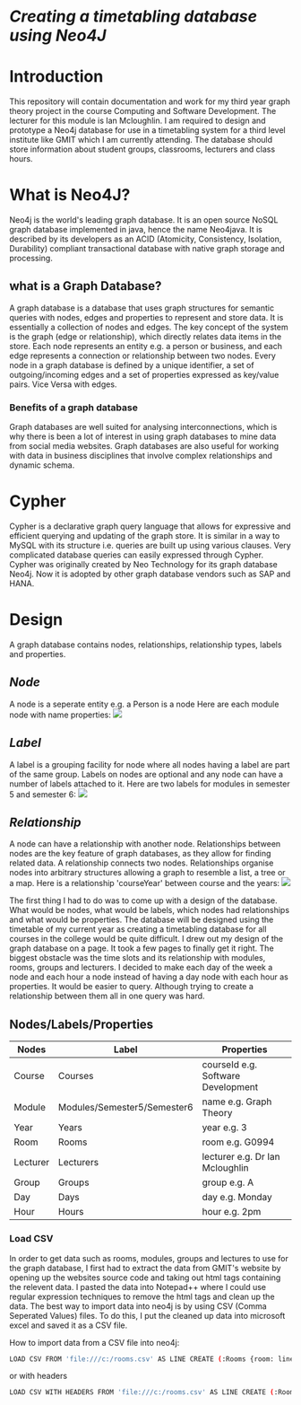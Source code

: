 # *Creating a timetabling database using Neo4J*

# Introduction
This repository will contain documentation and work for my third year graph theory project in the course Computing and Software Development. The lecturer for this module is Ian Mcloughlin. I am required to design and prototype a Neo4j database for use in a timetabling system for a third level institute like GMIT which I am currently attending. The database should store information about student groups, classrooms, lecturers and class hours. 

# What is Neo4J?
Neo4j is the world's leading graph database. It is an open source NoSQL graph database implemented in java, hence the name Neo4java. It is described by its developers as an ACID (Atomicity, Consistency, Isolation, Durability) compliant transactional database with native graph storage and processing.

## what is a Graph Database?
A graph database is a database that uses graph structures for semantic queries with nodes, edges and properties to represent and store data. It is essentially a collection of nodes and edges. The key concept of the system is the graph (edge or relationship), which directly relates data items in the store. Each node represents an entity e.g. a person or business, and each edge represents a connection or relationship between two nodes. Every node in a graph database is defined by a unique identifier, a set of outgoing/incoming edges and a set of properties expressed as key/value pairs. Vice Versa with edges. 
### Benefits of a graph database
Graph databases are well suited for analysing interconnections, which is why there is been a lot of interest in using graph databases to mine data from social media websites. Graph databases are also useful for working with data in business disciplines that involve complex relationships and dynamic schema.

# Cypher
Cypher is a declarative graph query language that allows for expressive and efficient querying and updating of the graph store. It is similar in a way to MySQL with its structure i.e. queries are built up using various clauses. Very complicated database queries can easily expressed through Cypher. Cypher was originally created by Neo Technology for its graph database Neo4j. Now it is adopted by other graph database vendors such as SAP and HANA.

# Design
A graph database contains nodes, relationships, relationship types, labels and properties.
## *Node*
A node is a seperate entity e.g. a Person is a node
Here are each module node with name properties:
![](https://cloud.githubusercontent.com/assets/22341150/25282596/e04b88ac-26a8-11e7-95cd-7157b80a2967.PNG)

## *Label*
A label is a grouping facility for node where all nodes having a label are part of the same group. Labels on nodes are optional and any node can have a number of labels attached to it.
Here are two labels for modules in semester 5 and semester 6:
![](https://cloud.githubusercontent.com/assets/22341150/25281769/417cb4fa-26a6-11e7-9df1-906a5f759d75.PNG)

## *Relationship*
A node can have a relationship with another node. Relationships between nodes are the key feature of graph databases, as they allow for finding related data. A relationship connects two nodes. Relationships organise nodes into arbitrary structures allowing a graph to resemble a list, a tree or a map. 
Here is a relationship 'courseYear' between course and the years:
![](https://cloud.githubusercontent.com/assets/22341150/25282510/9711f0ea-26a8-11e7-84e0-12de81b6a06d.PNG)


The first thing I had to do was to come up with a design of the database. What would be nodes, what would be labels, which nodes had relationships and what would be properties. The database will be designed using the timetable of my current year as creating a timetabling database for all courses in the college would be quite difficult. I drew out my design of the graph database on a page. It took a few pages to finally get it right. The biggest obstacle was the time slots and its relationship with modules, rooms, groups and lecturers. I decided to make each day of the week a node and each hour a node instead of having a day node with each hour as properties. It would be easier to query. Although trying to create a relationship between them all in one query was hard. 



## Nodes/Labels/Properties
| Nodes | Label | Properties |
| ------ | ------ | ------ |
| Course | Courses | courseId e.g. Software Development |
| Module | Modules/Semester5/Semester6 | name e.g. Graph Theory |
|  Year | Years | year e.g. 3 |
|  Room | Rooms | room e.g. G0994 |
| Lecturer | Lecturers | lecturer e.g. Dr Ian Mcloughlin |
| Group | Groups | group e.g. A |
| Day | Days | day e.g. Monday |
| Hour | Hours | hour e.g. 2pm |



### Load CSV
In order to get data such as rooms, modules, groups and lectures to use for the graph database, I first had to extract the data from GMIT's website by opening up the websites source code and taking out html tags containing the relevent data. I pasted the data into Notepad++ where I could use regular expression techniques to remove the html tags and clean up the data. The best way to import data into neo4j is by using CSV (Comma Seperated Values) files. To do this, I put the cleaned up data into microsoft excel and saved it as a CSV file. 

How to import data from a CSV file into neo4j:
```sh
LOAD CSV FROM 'file:///c:/rooms.csv' AS LINE CREATE (:Rooms {room: line.room})
```
or with headers
```sh
LOAD CSV WITH HEADERS FROM 'file:///c:/rooms.csv' AS LINE CREATE (:Rooms {room: line.room})
```
